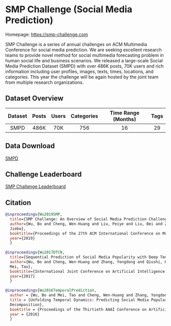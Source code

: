 # SMP Challenge (Social Media Prediction)

Homepage: https://smp-challenge.com

SMP Challenge is a series of annual challenges on ACM Multimedia Conference for social media prediction. We are seeking excellent research teams to provide novel method for social multimedia forecasting problem in human social life and business scenarios. We released a large-scale Social Media Prediction Dataset (SMPD) with over 486K posts, 70K users and rich information including user profiles, images, texts, times, locations, and categories. This year the challenge will be again hosted by the joint team from multiple research organizations.


## Dataset Overview
| Dataset | Posts |  Users |  Categories  |  Time Range (Months) | Tags |
| :----:  |    :----:   |    :----:   |    :----:   |    :----:   |    :----:   |
| SMPD  |	486K  |	70K | 756	| 16  | 29  | 250K  |

## Data Download

[SMPD](https://smp-challenge.com/download.html)


## Challenge Leaderboard

[SMP Challenge Leaderboard](https://smp-challenge.com/leaderboard.html)

## Citation
```BibTeX
@inproceedings{Wu2019SMP,
  title={SMP Challenge: An Overview of Social Media Prediction Challenge 2019},
  author={Wu, Bo and Cheng, Wen-Huang and Liu, Peiye and Liu, Bei and Zeng, Zhaoyang and Luo,
  Jiebo},
  booktitle={Proceedings of the 27th ACM International Conference on Multimedia},
  year={2019}
  }
  
@inproceedings{Wu2017DTCN,
  title={Sequential Prediction of Social Media Popularity with Deep Temporal  Context Networks},
  author={Wu, Bo and Cheng, Wen-Huang and Zhang, Yongdong and Qiushi, Huang and   Jintao, Li and
  Mei, Tao},
  booktitle={International Joint Conference on Artificial Intelligence (IJCAI)},
  year={2017}
  }
  
@inproceedings{Wu2016TemporalPrediction,
  author = {Wu, Bo and Mei, Tao and Cheng, Wen-Huang and Zhang, Yongdong},
  title = {Unfolding Temporal Dynamics: Predicting Social Media Popularity Using  Multi-scale Temporal
  Decomposition},
  booktitle = {Proceedings of the Thirtieth AAAI Conference on Artificial   Intelligence (AAAI)}
  year = {2016}
  }
```

